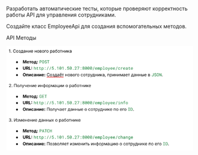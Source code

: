 Разработать автоматические тесты, которые проверяют корректность работы API для управления сотрудниками.

Создайте класс EmployeeApi для создания вспомогательных методов.

API Методы

![img.png](img.png)